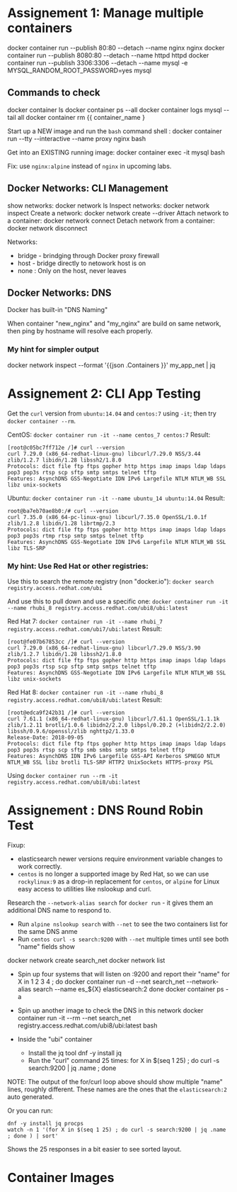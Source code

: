 # Assignement 1: Manage multiple containers

docker container run --publish 80:80 --detach --name nginx nginx
docker container run --publish 8080:80 --detach --name httpd httpd
docker container run --publish 3306:3306 --detach --name mysql -e MYSQL_RANDOM_ROOT_PASSWORD=yes mysql

## Commands to check

docker container ls
docker container ps --all 
docker container logs mysql --tail all
docker container rm {{ container_name }

Start up a NEW image and run the `bash` command shell :
docker container run --tty --interactive --name proxy nginx bash

Get into an EXISTING running image:
docker container exec -it mysql bash

Fix: use `nginx:alpine` instead of `nginx` in upcoming labs.


## Docker Networks: CLI Management

show networks: docker network ls
Inspect networks: docker network inspect
Create a network: docker network create --driver
Attach network to a container: docker network connect
Detach network from a container: docker network disconnect

Networks:
 * bridge - brindging through Docker proxy firewall
 * host - bridge directly to netowork host is on
 * none : Only on the host, never leaves

## Docker Networks: DNS

Docker has built-in "DNS Naming"

When container "new_nginx" and "my_nginx" are build on same network, then ping by hostname will resolve each properly.

### My hint for simpler output
docker network inspect --format '{{json  .Containers }}'  my_app_net | jq 

# Assignement 2: CLI App Testing

Get the `curl` version from `ubuntu:14.04` and `centos:7` using `-it`; then try `docker container --rm`.

CentOS: `docker container run -it --name centos_7 centos:7`
Result:

```
[root@c05bc7ff712e /]# curl --version
curl 7.29.0 (x86_64-redhat-linux-gnu) libcurl/7.29.0 NSS/3.44 zlib/1.2.7 libidn/1.28 libssh2/1.8.0
Protocols: dict file ftp ftps gopher http https imap imaps ldap ldaps pop3 pop3s rtsp scp sftp smtp smtps telnet tftp 
Features: AsynchDNS GSS-Negotiate IDN IPv6 Largefile NTLM NTLM_WB SSL libz unix-sockets 
```

Ubuntu: `docker container run -it --name ubuntu_14 ubuntu:14.04`
Result:

```
root@ba7eb70ae8b0:/# curl --version
curl 7.35.0 (x86_64-pc-linux-gnu) libcurl/7.35.0 OpenSSL/1.0.1f zlib/1.2.8 libidn/1.28 librtmp/2.3
Protocols: dict file ftp ftps gopher http https imap imaps ldap ldaps pop3 pop3s rtmp rtsp smtp smtps telnet tftp 
Features: AsynchDNS GSS-Negotiate IDN IPv6 Largefile NTLM NTLM_WB SSL libz TLS-SRP 
```

### My hint: Use Red Hat or other registries:

Use this to search the remote registry (non "docker.io"):
    `docker search registry.access.redhat.com/ubi`

And use this to pull down and use a specific one:
    `docker container run -it --name rhubi_8 registry.access.redhat.com/ubi8/ubi:latest`

Red Hat 7: `docker container run -it --name rhubi_7 registry.access.redhat.com/ubi7/ubi:latest`
Result:

```
[root@fe07b67853cc /]# curl --version
curl 7.29.0 (x86_64-redhat-linux-gnu) libcurl/7.29.0 NSS/3.90 zlib/1.2.7 libidn/1.28 libssh2/1.8.0
Protocols: dict file ftp ftps gopher http https imap imaps ldap ldaps pop3 pop3s rtsp scp sftp smtp smtps telnet tftp 
Features: AsynchDNS GSS-Negotiate IDN IPv6 Largefile NTLM NTLM_WB SSL libz unix-sockets 
```

Red Hat 8: `docker container run -it --name rhubi_8 registry.access.redhat.com/ubi8/ubi:latest`
Result:

```
[root@edca9f242b31 /]# curl --version
curl 7.61.1 (x86_64-redhat-linux-gnu) libcurl/7.61.1 OpenSSL/1.1.1k zlib/1.2.11 brotli/1.0.6 libidn2/2.2.0 libpsl/0.20.2 (+libidn2/2.2.0) libssh/0.9.6/openssl/zlib nghttp2/1.33.0
Release-Date: 2018-09-05
Protocols: dict file ftp ftps gopher http https imap imaps ldap ldaps pop3 pop3s rtsp scp sftp smb smbs smtp smtps telnet tftp 
Features: AsynchDNS IDN IPv6 Largefile GSS-API Kerberos SPNEGO NTLM NTLM_WB SSL libz brotli TLS-SRP HTTP2 UnixSockets HTTPS-proxy PSL 
```

Using `docker container run --rm -it registry.access.redhat.com/ubi8/ubi:latest`

# Assignement : DNS Round Robin Test

Fixup:
 * elasticsearch newer versions require environment variable changes to work correctly.
 * `centos` is no longer a supported image by Red Hat, so we can use `rockylinux:9` as a drop-in replacement for `centos`, or `alpine` for Linux easy access to utilities like nslookup and curl.

Research the `--network-alias search` for `docker run` - it gives them an additional DNS name to respond to.

 - Run `alpine nslookup search` with `--net` to see the two containers list for the same DNS anme
 - Run `centos curl -s search:9200` with `--net` multiple times until see both "name" fields show

docker network create search_net
docker network list
* Spin up four systems that will listen on :9200 and report their "name"
for X in 1 2 3 4 ; do
  docker container run -d --net search_net --network-alias search --name es_${X} elasticsearch:2
done
docker container ps -a

* Spin up another image to check the DNS in this network
docker container run -it --rm --net search_net registry.access.redhat.com/ubi8/ubi:latest bash
* Inside the "ubi" container
  * Install the jq tool
  dnf -y install jq
  * Run the "curl" command 25 times:
  for X in $(seq 1 25) ; do curl -s search:9200 | jq .name ; done

NOTE: The output of the for/curl loop above should show multiple "name" lines, roughly different.  These names are the ones that the `elasticsearch:2` auto generated.


Or you can run:

    dnf -y install jq procps
    watch -n 1 '(for X in $(seq 1 25) ; do curl -s search:9200 | jq .name ; done ) | sort'

Shows the 25 responses in a bit easier to see sorted layout.

# Container Images

